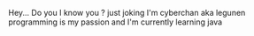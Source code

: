 Hey... Do you I know you ? just joking I'm cyberchan aka legunen
programming is my passion and I'm currently learning java


<!---
Leg-unen/Leg-unen is a ✨ special ✨ repository because its `README.md` (this file) appears on your GitHub profile.
You can click the Preview link to take a look at your changes.
--->
